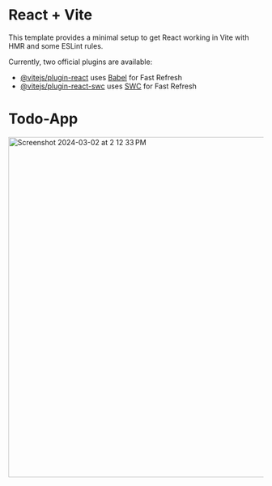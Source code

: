 # React + Vite

This template provides a minimal setup to get React working in Vite with HMR and some ESLint rules.

Currently, two official plugins are available:

- [@vitejs/plugin-react](https://github.com/vitejs/vite-plugin-react/blob/main/packages/plugin-react/README.md) uses [Babel](https://babeljs.io/) for Fast Refresh
- [@vitejs/plugin-react-swc](https://github.com/vitejs/vite-plugin-react-swc) uses [SWC](https://swc.rs/) for Fast Refresh
# Todo-App
<img width="671" alt="Screenshot 2024-03-02 at 2 12 33 PM" src="https://github.com/Ankit200004/React-ToDo/assets/152876576/70d20683-819b-4c0f-9170-90dd0eee0d94">
